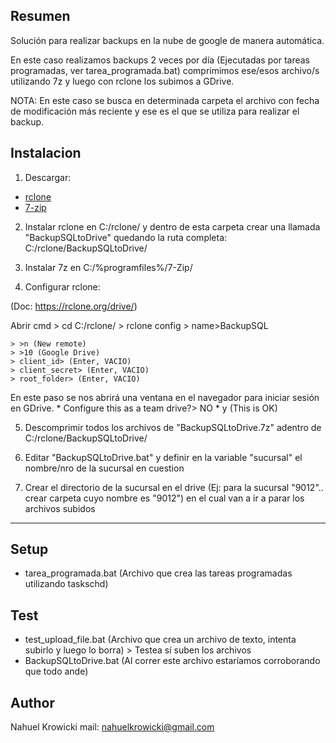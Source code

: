 ## Resumen

Solución para realizar backups en la nube de google de manera automática.

En este caso realizamos backups 2 veces por día (Ejecutadas por tareas programadas, ver tarea_programada.bat) comprimimos ese/esos archivo/s utilizando 7z y luego con rclone los subimos a GDrive.

NOTA: En este caso se busca en determinada carpeta el archivo con fecha de modificación más reciente y ese es el que se utiliza para realizar el backup.

## Instalacion

1. Descargar:
* [rclone](https://rclone.org/downloads/)
* [7-zip](https://www.7-zip.org/download.html)

2. Instalar rclone en C:/rclone/ y dentro de esta carpeta crear una llamada "BackupSQLtoDrive" quedando la ruta completa: C:/rclone/BackupSQLtoDrive/

3. Instalar 7z en C:/%programfiles%/7-Zip/

4. Configurar rclone:

(Doc: https://rclone.org/drive/)

Abrir cmd
	> cd C:/rclone/
	> rclone config
	> name>BackupSQL

	> >n (New remote)
	> >10 (Google Drive)
	> client_id> (Enter, VACIO)
	> client_secret> (Enter, VACIO)
	> root_folder> (Enter, VACIO)

En este paso se nos abrirá una ventana en el navegador para iniciar sesión en GDrive.
	* Configure this as a team drive?> NO
	* y (This is OK)

5. Descomprimir todos los archivos de "BackupSQLtoDrive.7z" adentro de C:/rclone/BackupSQLtoDrive/

6. Editar "BackupSQLtoDrive.bat" y definir en la variable "sucursal" el nombre/nro de la sucursal en cuestion

7. Crear el directorio de la sucursal en el drive (Ej: para la  sucursal "9012".. crear carpeta cuyo nombre es "9012") en el cual van a ir a parar los archivos subidos

---------------------------

## Setup
* tarea_programada.bat (Archivo que crea las tareas programadas utilizando taskschd)

## Test
* test_upload_file.bat (Archivo que crea un archivo de texto, intenta subirlo y luego lo borra) > Testea sí suben los archivos
* BackupSQLtoDrive.bat (Al correr este archivo estaríamos corroborando que todo ande)

## Author
Nahuel Krowicki
mail: nahuelkrowicki@gmail.com
